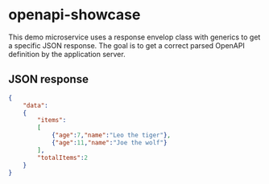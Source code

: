 # openapi-showcase
This demo microservice uses a response envelop class with generics to get a specific JSON response.
The goal is to get a correct parsed OpenAPI definition by the application server.

## JSON response

```json
{
	"data":
	{
		"items":
		[
			{"age":7,"name":"Leo the tiger"},
			{"age":11,"name":"Joe the wolf"}
		],
		"totalItems":2
	}
}
```